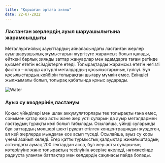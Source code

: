 ```yaml
---
title: "Қоршаған ортаға зияны"
date: 22-07-2022
---
```


### Ластанған жерлердің ауыл шаруашылығына жарамсыздығы
Металлургиялық зауыттардың айналасындағы ластанған жерлер ауылшаруашылық жұмыстарын жүргізуге жарамсыз болып қалады, өйткені барлық зиянды заттар жануарлар мен адамдарға тағам ретінде қызмет ететін өсімдіктерге өтеді.
Топырақтарды жарамсыз ететін негізгі фактор – оларда әртүрлі металдардың қосылыстарының түзілуі. Бұл қосылыстардың кейбірін топырақтан шығару мүмкін емес. Екіншісі жылжымалы болып, топырақ қабатында қоныс аударады.

![Water](https://encrypted-tbn0.gstatic.com/images?q=tbn:ANd9GcSGF50in-h7iyowm8JjwxPdyRr7tfFMT7AlsA&usqp=CAU)

### Ауыз су көздерінің ластануы
Қоқыс үйінділері мен шлак аккумуляторлары тек топырақты ғана емес, сонымен қатар жер асты және жер үсті суларын да ауыр металдармен ластаудың тұрақты көзі болып табылады. Осылайша, үйінді суларында бұл заттардың мөлшері шекті рұқсат етілген концентрациядан жүздеген, ал кей жерлерде мыңдаған есе асып түседі. Осылайша, ауыз су қоры үнемі азайып келеді.
Егер қатты тұрмыстық қалдықтар жинағыштардың астындағы аумақ 200 гектардан асса, бұл жер асты суларының көтерілуіне және топырақтың тесілуінің әсеріне әкеледі, нәтижесінде радиуста уланған батпақтар мен көлдердің сақинасы пайда болады.

